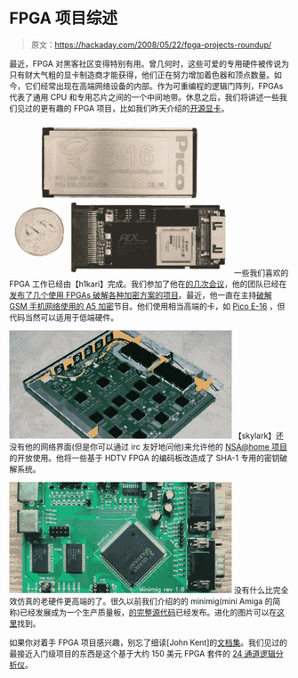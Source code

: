 # FPGA 项目综述

> 原文：<https://hackaday.com/2008/05/22/fpga-projects-roundup/>

最近，FPGA 对黑客社区变得特别有用。曾几何时，这些可爱的专用硬件被传说为只有财大气粗的显卡制造商才能获得，他们正在努力增加着色器和顶点数量。如今，它们经常出现在高端网络设备的内部。作为可重编程的逻辑门阵列，FPGAs 代表了通用 CPU 和专用芯片之间的一个中间地带。休息之后，我们将讲述一些我们见过的更有趣的 FPGA 项目，比如我们昨天介绍的[开源显卡](http://www.hackaday.com/2008/05/21/open-graphics-card-available-for-preorder/)。

![](img/66e2ee1849dc17c7da7ed57789a08e52.png)
一些我们喜欢的 FPGA 工作已经由【h1kari】完成。我们参加了他在[的几次会议](http://www.hackaday.com/2008/02/15/shmoocon-2008-intercepting-gsm-traffic/)，他的团队已经在[发布了几个使用 FPGAs 破解各种加密方案的项目](http://openciphers.sourceforge.net/oc/)。最近，他一直在主持[破解 GSM 手机网络使用的 A5 加密](http://www.hackaday.com/2008/02/15/shmoocon-2008-intercepting-gsm-traffic/)节目。他们使用相当高端的卡，如 [Pico E-16](http://www.picocomputing.com/products/cards/e16.php) ，但代码当然可以适用于低端硬件。

![](img/95d53516827d2758f13f55faaba2d02a.png)
【skylark】还没有他的网络界面(但是你可以通过 irc 友好地问他)来允许他的 [NSA@home 项目](http://www.hackaday.com/2007/08/31/nsa-home-diy-shared-fpga-cracker/)的开放使用。他将一些基于 HDTV FPGA 的编码板改造成了 SHA-1 专用的密钥破解系统。

![](img/45a373e7e654e59de429380b9afb5848.png)
没有什么比完全效仿真的老硬件更高端的了。很久以前我们介绍的的 minimig(mini Amiga 的简称)已经发展成为一个生产质量板，[的完整源代码](http://www.amiga.org/modules/news/article.php?storyid=7386)已经发布。进化的图片可以在[这里](http://www.amiga.org/modules/myalbum/viewcat.php?uid=12811)找到。

如果你对着手 FPGA 项目感兴趣，别忘了细读[John Kent]的[文档集](http://members.optushome.com.au/jekent/FPGA.htm)。我们见过的最接近入门级项目的东西是这个基于大约 150 美元 FPGA 套件的 [24 通道逻辑分析仪](http://www.hackaday.com/2007/09/27/usb-2-0-fpga-based-24-channel-logic-analyzer/)。